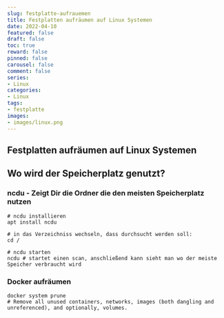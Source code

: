 ```yaml
---
slug: festplatte-aufrauemen
title: Festplatten aufräumen auf Linux Systemen
date: 2022-04-10
featured: false
draft: false
toc: true
reward: false
pinned: false
carousel: false
comment: false
series:
- Linux
categories:
- Linux
tags:
- festplatte
images:
- images/linux.png
---
```


## Festplatten aufräumen auf Linux Systemen



## Wo wird der Speicherplatz genutzt?
### ncdu - Zeigt Dir die Ordner die den meisten Speicherplatz nutzen

```shell
# ncdu installieren
apt install ncdu

# in das Verzeichniss wechseln, dass durchsucht werden soll:
cd /

# ncdu starten
ncdu # startet einen scan, anschließend kann sieht man wo der meiste Speicher verbraucht wird
```


### Docker aufräumen


```shell
docker system prune
# Remove all unused containers, networks, images (both dangling and unreferenced), and optionally, volumes.
```